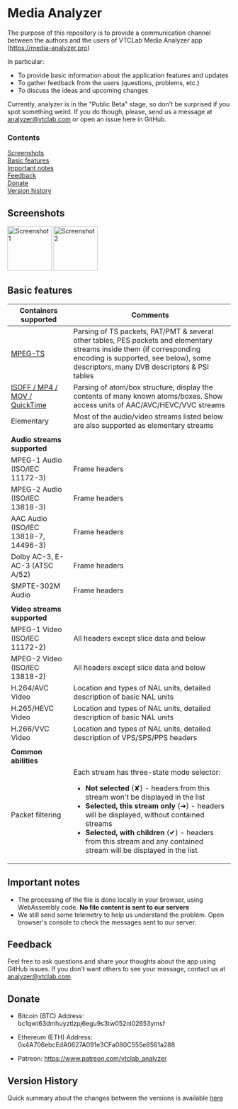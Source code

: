 # Media Analyzer
The purpose of this repository is to provide a communication channel between the authors and the users of VTCLab Media Analyzer app (https://media-analyzer.pro)

In particular:
* To provide basic information about the application features and updates
* To gather feedback from the users (questions, problems, etc.)
* To discuss the ideas and upcoming changes

Currently, analyzer is in the "Public Beta" stage, so don't be surprised if you spot something weird. If you do though, please, send us a message at analyzer@vtclab.com or open an issue here in GitHub.

### Contents
 
[Screenshots](#screenshots)     
[Basic features](#basic-features)    
[Important notes](#important-notes)   
[Feedback](#feedback)     
[Donate](#donate)   
[Version history](#version-history)

## Screenshots

<a href="https://user-images.githubusercontent.com/87360808/212826742-b8f7306e-fe32-4e9d-8566-ec3e51f5602d.png"><img width="100" alt="Screenshot 1" src="https://user-images.githubusercontent.com/87360808/212826742-b8f7306e-fe32-4e9d-8566-ec3e51f5602d.png"></a>
<a href="https://user-images.githubusercontent.com/87360808/212827399-aeb04aed-f8c8-4894-997b-a33fdb653085.png"><img width="100" alt="Screenshot 2" src="https://user-images.githubusercontent.com/87360808/212827399-aeb04aed-f8c8-4894-997b-a33fdb653085.png"></a>

## Basic features

|Containers supported|Comments|
| --- | --- |
| [MPEG-TS](/DETAILS.md#mpeg-ts) | Parsing of TS packets, PAT/PMT & several other tables, PES packets and elementary streams inside them (if corresponding encoding is supported, see below), some descriptors, many DVB descriptors & PSI tables |
| [ISOFF / MP4 / MOV / QuickTime](DETAILS.md#mp4mov) | Parsing of atom/box structure, display the contents of many known atoms/boxes. Show access units of AAC/AVC/HEVC/VVC streams |
| Elementary | Most of the audio/video streams listed below are also supported as elementary streams |
| | |
| **Audio streams supported** |  |
| MPEG-1 Audio (ISO/IEC 11172-3)| Frame headers |
| MPEG-2 Audio (ISO/IEC 13818-3)| Frame headers |
| AAC Audio (ISO/IEC 13818-7, 14496-3)| Frame headers |
| Dolby AC-3, E-AC-3 (ATSC A/52)| Frame headers |
| SMPTE-302M Audio | Frame headers |
| | |
| **Video streams supported** | |
| MPEG-1 Video (ISO/IEC 11172-2) | All headers except slice data and below |
| MPEG-2 Video (ISO/IEC 13818-2) | All headers except slice data and below |
| H.264/AVC Video | Location and types of NAL units, detailed description of basic NAL units|
| H.265/HEVC Video | Location and types of NAL units, detailed description of basic NAL units |
| H.266/VVC Video | Location and types of NAL units, detailed description of VPS/SPS/PPS headers |
| | |
| **Common abilities** | |
| Packet filtering | Each stream has three-state mode selector: <ul><li>**Not selected** (✘) - headers from this stream won't be displayed in the list</li><li>**Selected, this stream only** (➔) - headers will be displayed, without contained streams</li><li>**Selected, with children** (✔) - headers from this stream and any contained stream will be displayed in the list</li></ul>

## Important notes
* The processing of the file is done locally in your browser, using WebAssembly code. **No file content is sent to our servers**
* We still send some telemetry to help us understand the problem. Open browser's console to check the messages sent to our server.

## Feedback
Feel free to ask questions and share your thoughts about the app using GitHub issues. If you don't want others to see your message, contact us at analyzer@vtclab.com.

## Donate

* Bitcoin (BTC) Address: bc1qwt63dmhuyztlzpj6egu9s3tw052nl02653ymsf

* Ethereum (ETH) Address: 0x4A706ebcEdA0627A091e3CFa080C555e8561a288

* Patreon: https://www.patreon.com/vtclab_analyzer

## Version History
Quick summary about the changes between the versions is available [here](HISTORY.md)
